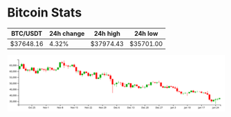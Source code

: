 # Bitcoin Stats

BTC/USDT|24h change|24h high|24h low|
|---|---|---|---|
|$37648.16|4.32%|$37974.43|$35701.00|

<img src="./chart.svg">

